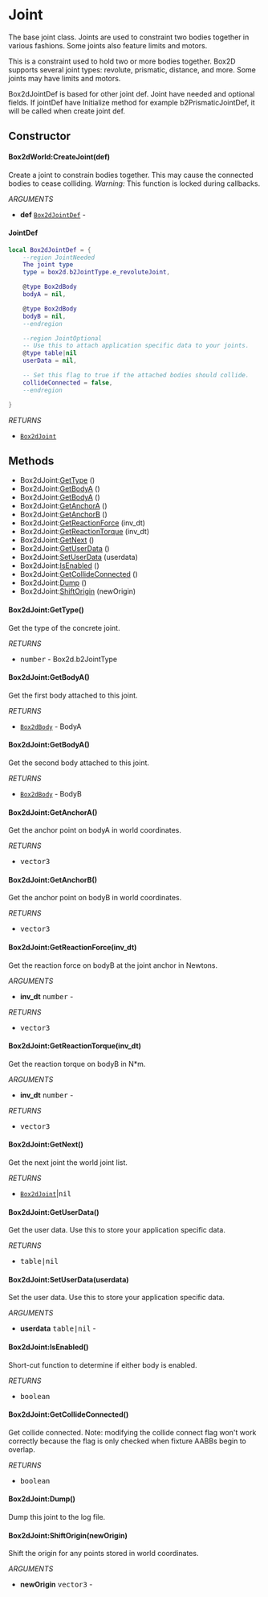 # Joint
The base joint class. Joints are used to constraint two bodies together in
various fashions. Some joints also feature limits and motors.

This is a constraint used to hold two or more bodies together. Box2D supports several joint types: revolute, prismatic, distance, and more. Some joints may have limits and motors.

Box2dJointDef is based for other joint def.
Joint have needed and optional fields.
If jointDef have Initialize method for example b2PrismaticJointDef, it will be called when create joint def.

## Constructor

#### Box2dWorld:CreateJoint(def)
Create a joint to constrain bodies together.
This may cause the connected bodies to cease colliding.
_Warning:_ This function is locked during callbacks.

_ARGUMENTS_
* __def__ [`Box2dJointDef`](doc/Joint.md) -

#### JointDef
```lua
local Box2dJointDef = {
    --region JointNeeded
    The joint type
    type = box2d.b2JointType.e_revoluteJoint,

    @type Box2dBody
    bodyA = nil,

    @type Box2dBody
    bodyB = nil,
    --endregion

    --region JointOptional
    -- Use this to attach application specific data to your joints.
    @type table|nil
    userData = nil,

    -- Set this flag to true if the attached bodies should collide.
    collideConnected = false,
    --endregion

}
```

_RETURNS_
* [`Box2dJoint`](doc/Joint.md)

## Methods

* Box2dJoint:[GetType](#box2djointgettype) ()
* Box2dJoint:[GetBodyA](#box2djointgetbodya) ()
* Box2dJoint:[GetBodyA](#box2djointgetbodya) ()
* Box2dJoint:[GetAnchorA](#box2djointgetanchora) ()
* Box2dJoint:[GetAnchorB](#box2djointgetanchorb) ()
* Box2dJoint:[GetReactionForce](#box2djointgetreactionforceinvdt) (inv_dt)
* Box2dJoint:[GetReactionTorque](#box2djointgetreactiontorqueinvdt) (inv_dt)
* Box2dJoint:[GetNext](#box2djointgetnext) ()
* Box2dJoint:[GetUserData](#box2djointgetuserdata) ()
* Box2dJoint:[SetUserData](#box2djointsetuserdatauserdata) (userdata)
* Box2dJoint:[IsEnabled](#box2djointisenabled) ()
* Box2dJoint:[GetCollideConnected](#box2djointgetcollideconnected) ()
* Box2dJoint:[Dump](#box2djointdump) ()
* Box2dJoint:[ShiftOrigin](#box2djointshiftoriginneworigin) (newOrigin)

#### Box2dJoint:GetType()
Get the type of the concrete joint.

_RETURNS_
* <kbd>number</kbd> - Box2d.b2JointType

#### Box2dJoint:GetBodyA()
Get the first body attached to this joint.

_RETURNS_
* [`Box2dBody`](doc/Body.md) - BodyA

#### Box2dJoint:GetBodyA()
Get the second body attached to this joint.

_RETURNS_
* [`Box2dBody`](doc/Body.md) - BodyB

#### Box2dJoint:GetAnchorA()
Get the anchor point on bodyA in world coordinates.

_RETURNS_
* <kbd>vector3</kbd>

#### Box2dJoint:GetAnchorB()
Get the anchor point on bodyB in world coordinates.

_RETURNS_
* <kbd>vector3</kbd>

#### Box2dJoint:GetReactionForce(inv_dt)
Get the reaction force on bodyB at the joint anchor in Newtons.

_ARGUMENTS_
* __inv_dt__ <kbd>number</kbd> -

_RETURNS_
* <kbd>vector3</kbd>

#### Box2dJoint:GetReactionTorque(inv_dt)
Get the reaction torque on bodyB in N*m.

_ARGUMENTS_
* __inv_dt__ <kbd>number</kbd> -

_RETURNS_
* <kbd>vector3</kbd>

#### Box2dJoint:GetNext()
Get the next joint the world joint list.

_RETURNS_
* [`Box2dJoint`](doc/Joint.md)|<kbd>nil</kbd>

#### Box2dJoint:GetUserData()
Get the user data.
Use this to store your application specific data.

_RETURNS_
* <kbd>table|nil</kbd>

#### Box2dJoint:SetUserData(userdata)
Set the user data.
Use this to store your application specific data.

_ARGUMENTS_
* __userdata__ <kbd>table|nil</kbd> -

#### Box2dJoint:IsEnabled()
Short-cut function to determine if either body is enabled.

_RETURNS_
* <kbd>boolean</kbd>

#### Box2dJoint:GetCollideConnected()
Get collide connected.
Note: modifying the collide connect flag won't work correctly because
the flag is only checked when fixture AABBs begin to overlap.

_RETURNS_
* <kbd>boolean</kbd>

#### Box2dJoint:Dump()
Dump this joint to the log file.

#### Box2dJoint:ShiftOrigin(newOrigin)
Shift the origin for any points stored in world coordinates.

_ARGUMENTS_
* __newOrigin__ <kbd>vector3</kbd> -
